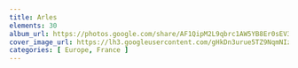 ```yaml
---
title: Arles
elements: 30
album_url: https://photos.google.com/share/AF1QipM2L9qbrc1AW5YB8Er0sEV3sfnFN9cGp9oK5x1mzKmjiwrMoOdrfP9867qqh6yziQ?key=UDhBVG5XbVNMSXBRbFJHMjJaVElXVUZ6anBic2NB
cover_image_url: https://lh3.googleusercontent.com/gHkDn3urue5TZ9NqmNIzm2jCC1CUDm3HDXppu9uCPKc10ofN4rviZaQC7SABKONFUwGt-iRfKPHdV_6ShVeeJHBX04DNfHHu9T5uXOFEiPKb0YUyy6WQdVeds8aV489SQ9XotkD2yC1aOwN_LYDo0q-2lw41xoyQ54hdfdDdzuNiGVHNlBAfeEB1OOEQqdhNkDURRCt7IJ_WBiS7c7mQgASbAZuH6jsXtjyD8GW6BK3aXXaW6MFmfCxlb_KgYiX-LK3q_7heR-epSAOm8yB3WWtUSs825hr-XApW0_ba_ZOudLzYZbjeB7ExJ-XcMNIZvydZ0z1WmNjS5PUHk7b7J_hwup3opFvMkRvchbeU9P-KBYCsguueTQ2xeMvrXzD1huc1_u9Fl_epbJAZoCIt9GoVorm4JOw4Urke8VuvkVpXh2CSPOjrp_uEhNvoSAjwN9okz_dZNelE_hZVQocDXopAssKGgHyHWe89h_YE1K2Nv5Qn_MP7WV7nJdtpV2aKv2bEodUS6gA8ZIYauMz8HWGwdWE8RQVjjSnE-QJYoE5V5DeHJjxULTTzDxwXNUKfmdvV2B9Vdg24W8eEHWFTbt4Z9DPjUCTw2DoPDqnekFYUR1pxBbs-oJ1PqzRp7yabb66TKJ4HnQUKweD5ICzmmPZOwuB87pe9KhvFcFWVRAmBk9Suu5xAc1XJHTlMBU_sxOOnta5UCuA5gPWBw4B0RXacnT77ZeP-O-X5aNzEDH_i0ivAUOAbAjam9B540PA=s220-p-k-no?authuser=0
categories: [ Europe, France ]
---
```


